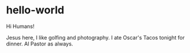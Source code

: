 # hello-world

Hi Humans!

Jesus here, I like golfing and photography.
I ate Oscar's Tacos tonight for dinner. Al Pastor as always.
